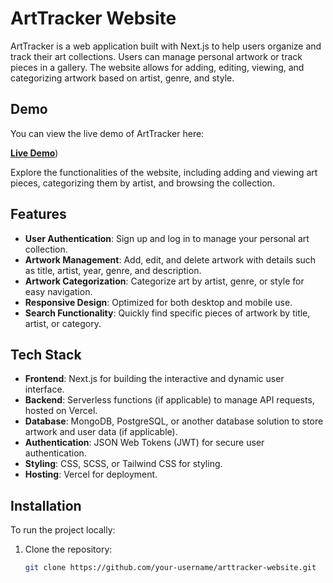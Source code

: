 # ArtTracker Website

ArtTracker is a web application built with Next.js to help users organize and track their art collections. Users can manage personal artwork or track pieces in a gallery. The website allows for adding, editing, viewing, and categorizing artwork based on artist, genre, and style.

## Demo

You can view the live demo of ArtTracker here:

[**Live Demo**](https://art-tracker-website.vercel.app/))

Explore the functionalities of the website, including adding and viewing art pieces, categorizing them by artist, and browsing the collection.

## Features

- **User Authentication**: Sign up and log in to manage your personal art collection.
- **Artwork Management**: Add, edit, and delete artwork with details such as title, artist, year, genre, and description.
- **Artwork Categorization**: Categorize art by artist, genre, or style for easy navigation.
- **Responsive Design**: Optimized for both desktop and mobile use.
- **Search Functionality**: Quickly find specific pieces of artwork by title, artist, or category.

## Tech Stack

- **Frontend**: Next.js for building the interactive and dynamic user interface.
- **Backend**: Serverless functions (if applicable) to manage API requests, hosted on Vercel.
- **Database**: MongoDB, PostgreSQL, or another database solution to store artwork and user data (if applicable).
- **Authentication**: JSON Web Tokens (JWT) for secure user authentication.
- **Styling**: CSS, SCSS, or Tailwind CSS for styling.
- **Hosting**: Vercel for deployment.

## Installation

To run the project locally:

1. Clone the repository:
   ```bash
   git clone https://github.com/your-username/arttracker-website.git
